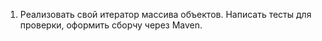 1) Реализовать свой итератор массива объектов. Написать тесты для проверки, оформить сборчу через Maven.
